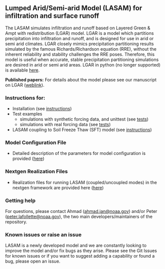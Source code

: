 ## Lumped Arid/Semi-arid Model (LASAM) for infiltration and surface runoff
The LASAM simulates infiltration and runoff based on Layered Green & Ampt with redistribution (LGAR) model. LGAR is a model which partitions precipitation into infiltration and runoff, and is designed for use in arid or semi arid climates. LGAR closely mimics precipitation partitioning results simulated by the famous Richards/Richardson equation (RRE), without the inherent reliability and stability challenges the RRE poses. Therefore, this model is useful when accurate, stable precipitation partitioning simulations are desired in arid or semi arid areas. LGAR in python (no longer supported) is available [here](https://github.com/NOAA-OWP/LGAR-Py).

**Published papers:** For details about the model please see our manuscript on LGAR ([weblink](https://agupubs.onlinelibrary.wiley.com/doi/full/10.1029/2022WR033742)).

### Instructions for: 
  - Installation (see [instructions](https://github.com/NOAA-OWP/LGAR-C/blob/ajk//doc_update/INSTALL.md))
  - Test examples
    - simulations with synthetic forcing data, and unittest (see [tests](https://github.com/NOAA-OWP/LGAR-C/blob/doc_update/tests/README.md))
    - simulations with real forcing data (see [tests](https://github.com/NOAA-OWP/LGAR-C/blob/ajk/doc_update/configs/README.md))
  - LASAM coupling to Soil Freeze Thaw (SFT) model (see [instructions](https://github.com/NOAA-OWP/LGAR-C/blob/ajk/doc_update/INSTALL.md))

### Model Configuration File
  - Detailed description of the parameters for model configuration is provided ([here](https://github.com/NOAA-OWP/LGAR-C/tree/ajk/doc_update/configs/README.md))

### Nextgen Realization Files
  - Realization files for running LASAM (coupled/uncoupled modes) in the nextgen framework are provided here ([here](https://github.com/NOAA-OWP/LGAR-C/tree/ajk/doc_update/realizations/README.md))
  
### Getting help
For questions, please contact Ahmad (ahmad.jan@noaa.gov) and/or Peter (peter.lafollette@noaa.gov), the two main developers/maintainers of the repository.

### Known issues or raise an issue
LASAM is a newly developed model and we are constantly looking to improve the model and/or fix bugs as they arise. Please see the Git Issues for known issues or if you want to suggest adding a capability or found a bug, please open an issue.
